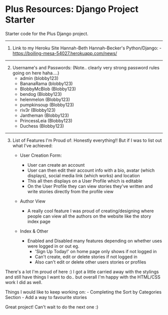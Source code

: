 # Plus Resources: Django Project Starter

Starter code for the Plus Django project.

----------------------------------------------------------------------
1. Link to my Heroku Site
    Hannah-Beth Hannah-Becker's Python/Django:
        - https://boiling-mesa-54027.herokuapp.com/news/

----------------------------------------------------------------------

2. Username's and Passwords:
(Note.. clearly very strong password rules going on here haha....)
    - admin (blobby123)
    - BananaRama (blobby123)
    - BlobbyMcBlob (Blobby123)
    - bendog (Blobby123)
    - helenmelon (Blobby123)
    - pumpkinsoup (Blobby123)
    - riv3r (Blobby123)
    - Jantheman (Blobby123)
    - PrincessLeia (Blobby123)
    - Duchess (Blobby123)

----------------------------------------------------------------------

3. List of Features I'm Proud of:
  Honestly everything!! But if I was to list out what I've achieved:
    - User Creation Form:
        - User can create an account
        - User can then edit their account info with a bio, avatar (which displays), social media link (which works) and location
        - This all then displays on a User Profile which is editable
        - On the User Profile they can view stories they've written and write stories directly from the profile view

    - Author View
        - A really cool feature I was proud of creating/designing where people can view all the authors on the website like the story index page

    - Index & Other
        - Enabled and Disabled many features depending on whether uses were logged in or out
            eg. 
            - 'Sign Up Today!' on home page only shows if not logged in
            - Can't create, edit or delete stories if not logged in
            - Also can't edit or delete other users stories or profiles

There's a lot I'm proud of here :)
I got a little carried away with the stylings and still have things I want to do.. but overall I'm happy with the HTML/CSS work I did as well.

Things I would like to keep working on:
    - Completing the Sort by Categories Section
    - Add a way to favourite stories

Great project! Can't wait to do the next one :)



